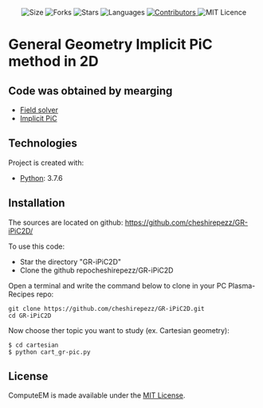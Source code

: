 <!-- Meta-Badges -->
</p>

<p align="center">
    <img alt="Size" src="https://img.shields.io/github/repo-size/cheshirepezz/GR-iPiC2D">
  </a>
  <img alt="Forks" src="https://img.shields.io/github/forks/cheshirepezz/GR-iPiC2D">
  </a>
  <img alt="Stars" src="https://img.shields.io/github/stars/cheshirepezz/GR-iPiC2D">
  </a>
  <img alt="Languages" src="https://img.shields.io/github/languages/count/cheshirepezz/GR-iPiC2D">
  </a>
  <a href="https://github.com/cheshirepezz/GR-iPiC2D/graphs/contributors">
    <img alt="Contributors" src="https://img.shields.io/github/contributors/cheshirepezz/GR-iPiC2D">
  </a>
  <img alt="MIT Licence" src="https://img.shields.io/github/license/cheshirepezz/GR-iPiC2D">
  </a>
  
</p>

# General Geometry Implicit PiC method in 2D

## Code was obtained by mearging
* [Field solver](https://github.com/cheshirepezz/m-solver/blob/main/cov_maxwell_yee3D.py)
* [Implicit PiC](https://github.com/cheshirepezz/iPiC2D/blob/master/Newtonian/iPiC2D_colocated.py)

 ## Technologies
Project is created with:
* [Python](https://www.python.org/): 3.7.6
	
## Installation

The sources are located on github: https://github.com/cheshirepezz/GR-iPiC2D/

To use this code:
* Star the directory "GR-iPiC2D" 
* Clone the github repocheshirepezz/GR-iPiC2D

Open a terminal and write the command below to clone in your PC Plasma-Recipes repo:

```
git clone https://github.com/cheshirepezz/GR-iPiC2D.git
cd GR-iPiC2D
```
Now choose ther topic you want to study (ex. Cartesian geometry):

```
$ cd cartesian
$ python cart_gr-pic.py
```
## License

ComputeEM is made available under the [MIT License](https://github.com/cheshirepezz/GR-iPiC2D/blob/master/LICENSE).

